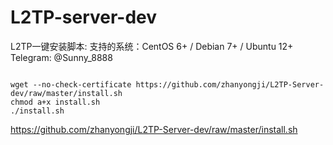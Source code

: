 # L2TP-server-dev
L2TP一键安装脚本:
支持的系统：CentOS 6+ / Debian 7+ / Ubuntu 12+  
Telegram: @Sunny_8888  
<pre><code>
wget --no-check-certificate https://github.com/zhanyongji/L2TP-Server-dev/raw/master/install.sh
chmod a+x install.sh
./install.sh
</code></pre>


https://github.com/zhanyongji/L2TP-Server-dev/raw/master/install.sh
